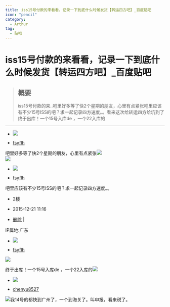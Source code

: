 ```yaml
---
title: iss15号付款的来看看，记录一下到底什么时候发货【转运四方吧】_百度贴吧
icon: "pencil"
category:
  - Arthur
tag:
  - 贴吧
---
```


# iss15号付款的来看看，记录一下到底什么时候发货【转运四方吧】_百度贴吧

> ## 概要
> iss15号付款的来..吧里好多等了快2个星期的朋友，心里有点紧张吧里应该有不少15号ISS的吧？求一起记录四方速度。。看来这次给转运四方给坑到了终于出库！一个15号入库de ，一个22入库的

---
-   [![](https://himg.bdimg.com/sys/portrait/item/tb.1.b9fc0bd1.TJykhab2yC352vX_pOgzGQ)](https://tieba.baidu.com/home/main?id=tb.1.b9fc0bd1.TJykhab2yC352vX_pOgzGQ&fr=pb&ie=utf-8)
    

-   [fsyflh](https://tieba.baidu.com/home/main?id=tb.1.b9fc0bd1.TJykhab2yC352vX_pOgzGQ&fr=pb&ie=utf-8)

吧里好多等了快2个星期的朋友，心里有点紧张![](https://gsp0.baidu.com/5aAHeD3nKhI2p27j8IqW0jdnxx1xbK/tb/editor/images/client/image_emoticon8.png)  
![](https://imgsa.baidu.com/forum/w%3D580/sign=5be9c8dbd6c8a786be2a4a065708c9c7/53b2e4d3572c11dfd71ad702642762d0f603c2b7.jpg)

  
  

-   [![](https://himg.bdimg.com/sys/portrait/item/tb.1.b9fc0bd1.TJykhab2yC352vX_pOgzGQ)](https://tieba.baidu.com/home/main?id=tb.1.b9fc0bd1.TJykhab2yC352vX_pOgzGQ&fr=pb&ie=utf-8)
    

-   [fsyflh](https://tieba.baidu.com/home/main?id=tb.1.b9fc0bd1.TJykhab2yC352vX_pOgzGQ&fr=pb&ie=utf-8)

吧里应该有不少15号ISS的吧？求一起记录四方速度。。

  
  

-   2楼
-   2015-12-21 11:16

-   [删除](https://tieba.baidu.com/p/4225258411?pid=80990706047&cid=0#) |

IP属地:广东

-   [![](https://tb2.bdstatic.com/tb/static-pb/img/head_80.jpg)](https://tieba.baidu.com/home/main?id=tb.1.b9fc0bd1.TJykhab2yC352vX_pOgzGQ&fr=pb&ie=utf-8)
    

-   [fsyflh](https://tieba.baidu.com/home/main?id=tb.1.b9fc0bd1.TJykhab2yC352vX_pOgzGQ&fr=pb&ie=utf-8)

![](https://imgsa.baidu.com/forum/w%3D580/sign=f6aaed73d7160924dc25a213e407359b/3d589144ebf81a4c115866ecd02a6059252da61c.jpg)

终于出库！一个15号入库de ，一个22入库的![](https://tb2.bdstatic.com/tb/editor/images/face/i_f08.png?t=20140803)

  
  

-   [![](https://tb2.bdstatic.com/tb/static-pb/img/head_80.jpg)](https://tieba.baidu.com/home/main?id=tb.1.c5208998.HYONdA80xoZqMLbs5H4Xbg&fr=pb&ie=utf-8)
    

-   [chenyu8527](https://tieba.baidu.com/home/main?id=tb.1.c5208998.HYONdA80xoZqMLbs5H4Xbg&fr=pb&ie=utf-8)

![](https://imgsa.baidu.com/forum/w%3D580/sign=b833f9c6d239b6004dce0fbfd9513526/43e05110b912c8fc6e330ce8fb039245d78821ba.jpg)我14号的都快到广州了，一个到海关了。叫申报，看来税了。
